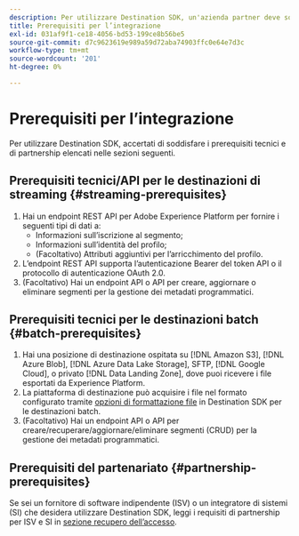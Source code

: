 ```yaml
---
description: Per utilizzare Destination SDK, un'azienda partner deve soddisfare i prerequisiti elencati in questo documento.
title: Prerequisiti per l’integrazione
exl-id: 031af9f1-ce18-4056-bd53-199ce8b56be5
source-git-commit: d7c9623619e989a59d72aba74903ffc0e64e7d3c
workflow-type: tm+mt
source-wordcount: '201'
ht-degree: 0%

---
```


# Prerequisiti per l’integrazione

Per utilizzare Destination SDK, accertati di soddisfare i prerequisiti tecnici e di partnership elencati nelle sezioni seguenti.

## Prerequisiti tecnici/API per le destinazioni di streaming {#streaming-prerequisites}

1. Hai un endpoint REST API per Adobe Experience Platform per fornire i seguenti tipi di dati a:
   * Informazioni sull’iscrizione al segmento;
   * Informazioni sull’identità del profilo;
   * (Facoltativo) Attributi aggiuntivi per l’arricchimento del profilo.
2. L’endpoint REST API supporta l’autenticazione Bearer del token API o il protocollo di autenticazione OAuth 2.0.
3. (Facoltativo) Hai un endpoint API o API per creare, aggiornare o eliminare segmenti per la gestione dei metadati programmatici.

## Prerequisiti tecnici per le destinazioni batch {#batch-prerequisites}

1. Hai una posizione di destinazione ospitata su [!DNL Amazon S3], [!DNL Azure Blob], [!DNL Azure Data Lake Storage], SFTP, [!DNL Google Cloud], o privato [!DNL Data Landing Zone], dove puoi ricevere i file esportati da Experience Platform.
2. La piattaforma di destinazione può acquisire i file nel formato configurato tramite [opzioni di formattazione file](/help/destinations/destination-sdk/server-and-file-configuration.md#file-configuration) in Destination SDK per le destinazioni batch.
3. (Facoltativo) Hai un endpoint API o API per creare/recuperare/aggiornare/eliminare segmenti (CRUD) per la gestione dei metadati programmatici.

## Prerequisiti del partenariato {#partnership-prerequisites}

Se sei un fornitore di software indipendente (ISV) o un integratore di sistemi (SI) che desidera utilizzare Destination SDK, leggi i requisiti di partnership per ISV e SI in [sezione recupero dell’accesso](./overview.md#get-access).

